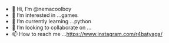 - 👋 Hi, I’m @nemacoolboy
- 👀 I’m interested in ...games
- 🌱 I’m currently learning ...python
- 💞️ I’m looking to collaborate on ...
- 📫 How to reach me ...https://www.instagram.com/r4batyaga/

<!---
nemacoolboy/nemacoolboy is a ✨ special ✨ repository because its `README.md` (this file) appears on your GitHub profile.
You can click the Preview link to take a look at your changes.
--->
